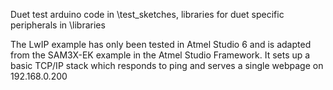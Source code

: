 Duet test arduino code in \test_sketches,
libraries for duet specific peripherals in \libraries

The LwIP example has only been tested in Atmel Studio 6 and is adapted from the SAM3X-EK example
in the Atmel Studio Framework. It sets up a basic TCP/IP stack which responds to ping and
serves a single webpage on 192.168.0.200